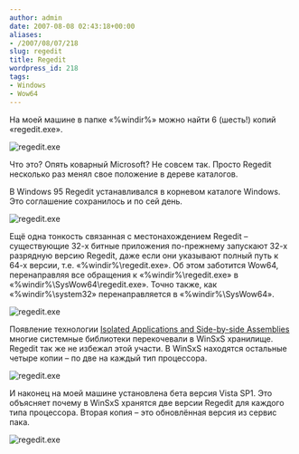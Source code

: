 ```yaml
---
author: admin
date: 2007-08-08 02:43:18+00:00
aliases:
- /2007/08/07/218
slug: regedit
title: Regedit
wordpress_id: 218
tags:
- Windows
- Wow64
---
```


На моей машине в папке «%windir%» можно найти 6 (шесть!) копий «regedit.exe».

![regedit.exe](/2007/08/regedit_0.png)

Что это? Опять коварный Microsoft? Не совсем так. Просто Regedit несколько раз менял свое положение в дереве каталогов. 

В Windows 95 Regedit устанавливался в корневом каталоге Windows. Это соглашение сохранилось и по сей день. 

![regedit.exe](/2007/08/regedit_1.png)

Ещё одна тонкость связанная с местонахождением Regedit – существующие 32-х битные приложения по-прежнему запускают 32-х разрядную версию Regedit, даже если они указывают полный путь к 64-х версии, т.е. «%windir%\regedit.exe». Об этом заботится Wow64, перенаправляя все обращения к «%windir%\regedit.exe» в «%windir%\SysWow64\regedit.exe». Точно также, как «%windir%\system32» перенаправляется в «%windir%\SysWow64».

![regedit.exe](/2007/08/regedit_2.png)

Появление технологии [Isolated Applications and Side-by-side Assemblies](http://msdn2.microsoft.com/en-us/library/aa375193.aspx) многие системные библиотеки перекочевали в WinSxS хранилище. Regedit так же не избежал этой участи. В WinSxS находятся остальные четыре копии – по две на каждый тип процессора.

![regedit.exe](/2007/08/regedit_3.png)

И наконец на моей машине установлена бета версия Vista SP1. Это объясняет почему в WinSxS хранятся две версии Regedit для каждого типа процессора. Вторая копия – это обновлённая версия из сервис пака.

![regedit.exe](/2007/08/regedit_4.png)
